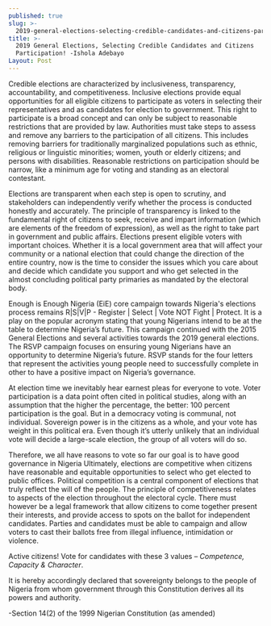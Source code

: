 ```yaml
---
published: true
slug: >-
  2019-general-elections-selecting-credible-candidates-and-citizens-participation-ishola-adebayo
title: >-
  2019 General Elections, Selecting Credible Candidates and Citizens
  Participation! -Ishola Adebayo
Layout: Post
---
```

Credible elections are characterized by inclusiveness, transparency, accountability, and competitiveness. Inclusive elections provide equal opportunities for all eligible citizens to participate as voters in selecting their representatives and as candidates for election to government. This right to participate is a broad concept and can only be subject to reasonable restrictions that are provided by law. Authorities must take steps to assess and remove any barriers to the participation of all citizens. This includes removing barriers for traditionally marginalized populations such as ethnic, religious or linguistic minorities; women, youth or elderly citizens; and persons with disabilities. Reasonable restrictions on participation should be narrow, like a minimum age for voting and standing as an electoral contestant.

Elections are transparent when each step is open to scrutiny, and stakeholders can independently verify whether the process is conducted honestly and accurately. The principle of transparency is linked to the fundamental right of citizens to seek, receive and impart information (which are elements of the freedom of expression), as well as the right to take part in government and public affairs. Elections present eligible voters with important choices. Whether it is a local government area that will affect your community or a national election that could change the direction of the entire country, now is the time to consider the issues which you care about and decide which candidate you support and who get selected in the almost concluding political party primaries as mandated by the electoral body.

Enough is Enough Nigeria (EiE) core campaign towards Nigeria's elections process remains R|S|V|P - Register | Select | Vote NOT Fight | Protect. It is a play on the popular acronym stating that young Nigerians intend to be at the table to determine Nigeria’s future. This campaign continued with the 2015 General Elections and several activities towards the 2019 general elections. The RSVP campaign focuses on ensuring young Nigerians have an opportunity to determine Nigeria’s future. RSVP stands for the four letters that represent the activities young people need to successfully complete in other to have a positive impact on Nigeria’s governance.

At election time we inevitably hear earnest pleas for everyone to vote. Voter participation is a data point often cited in political studies, along with an assumption that the higher the percentage, the better: 100 percent participation is the goal. But in a democracy voting is communal, not individual. Sovereign power is in the citizens as a whole, and your vote has weight in this political era. Even though it’s utterly unlikely that an individual vote will decide a large-scale election, the group of all voters will do so.

Therefore, we all have reasons to vote so far our goal is to have good governance in Nigeria
Ultimately, elections are competitive when citizens have reasonable and equitable opportunities to select who get elected to public offices. Political competition is a central component of elections that truly reflect the will of the people. The principle of competitiveness relates to aspects of the election throughout the electoral cycle. There must however be a legal framework that allow citizens to come together present their interests, and provide access to spots on the ballot for independent candidates. Parties and candidates must be able to campaign and allow voters to cast their ballots free from illegal influence, intimidation or violence.

Active citizens! Vote for candidates with these 3 values – _Competence, Capacity & Character_.


It is hereby accordingly declared that sovereignty belongs to the people of Nigeria from whom government through this Constitution derives all its powers and authority.

-Section 14(2) of the 1999 Nigerian Constitution (as amended)

